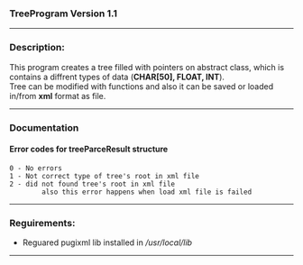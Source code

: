 ### TreeProgram Version 1.1  

---

### Description:  

This program creates a tree filled with pointers on abstract class, which is contains a diffrent types of data (**CHAR[50], FLOAT, INT**).  
Tree can be modified with functions and also it can be saved or loaded in/from **xml** format as file.

---

### Documentation

#### Error codes for treeParceResult structure
    0 - No errors
    1 - Not correct type of tree's root in xml file
    2 - did not found tree's root in xml file 
            also this error happens when load xml file is failed

---

### Reguirements:  
- Reguared pugixml lib installed in */usr/local/lib*

---